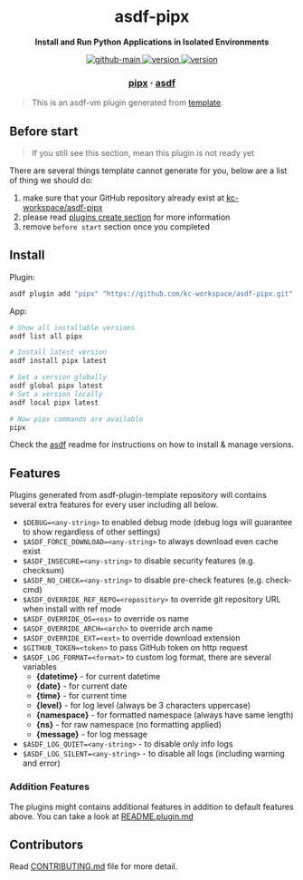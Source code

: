 <h1 align="center">
  asdf-pipx
</h1>

<!-- Description section -->
<p align="center">
  <strong>Install and Run Python Applications in Isolated Environments</strong>
</p>

<!-- Badges section -->
<p align="center">
  <a href="https://github.com/kc-workspace/asdf-pipx/actions/workflows/main.yml">
    <img
      alt="github-main"
      src="https://img.shields.io/github/actions/workflow/status/kc-workspace/asdf-pipx/main.yml?style=flat-square&logo=github">
  </a>
  <a href="https://github.com/kc-workspace/asdf-pipx/releases">
    <img
      alt="version"
      src="https://img.shields.io/github/v/release/kc-workspace/asdf-pipx?style=flat-square&logo=github">
  </a>
  <a href="https://github.com/kc-workspace/asdf-pipx/commits/main">
    <img
      alt="version"
      src="https://img.shields.io/github/last-commit/kc-workspace/asdf-pipx/main?style=flat-square&logo=github">
  </a>
</p>

<!-- Links section -->
<h3 align="center">
  <a href="https://pypa.github.io/pipx/">pipx</a>
  <span> · </span>
  <a href="https://asdf-vm.com">asdf</a>
</h3>

> This is an asdf-vm plugin generated from [template][template-gh].

## Before start

> If you still see this section, mean this plugin is not ready yet

There are several things template cannot generate for you,
below are a list of thing we should do:

1. make sure that your GitHub repository already exist at [kc-workspace/asdf-pipx][plugin-gh]
2. please read [plugins create section][asdf-create-plugin] for more information
3. remove `before start` section once you completed

## Install

Plugin:

```sh
asdf plugin add "pipx" "https://github.com/kc-workspace/asdf-pipx.git"
```

App:

```sh
# Show all installable versions
asdf list all pipx

# Install latest version
asdf install pipx latest

# Set a version globally
asdf global pipx latest
# Set a version locally
asdf local pipx latest

# Now pipx commands are available
pipx
```

Check the [asdf][asdf-link] readme for instructions on
how to install & manage versions.

## Features

Plugins generated from asdf-plugin-template repository will
contains several extra features for every user including all below.

- `$DEBUG=<any-string>` to enabled debug mode (debug logs will guarantee to show regardless of other settings)
- `$ASDF_FORCE_DOWNLOAD=<any-string>` to always download even cache exist
- `$ASDF_INSECURE=<any-string>` to disable security features (e.g. checksum)
- `$ASDF_NO_CHECK=<any-string>` to disable pre-check features (e.g. check-cmd)
- `$ASDF_OVERRIDE_REF_REPO=<repository>` to override git repository URL when install with ref mode
- `$ASDF_OVERRIDE_OS=<os>` to override os name
- `$ASDF_OVERRIDE_ARCH=<arch>` to override arch name
- `$ASDF_OVERRIDE_EXT=<ext>` to override download extension
- `$GITHUB_TOKEN=<token>` to pass GitHub token on http request
- `$ASDF_LOG_FORMAT=<format>` to custom log format, there are several variables
  - **{datetime}** - for current datetime
  - **{date}** - for current date
  - **{time}** - for current time
  - **{level}** - for log level (always be 3 characters uppercase)
  - **{namespace}** - for formatted namespace (always have same length)
  - **{ns}** - for raw namespace (no formatting applied)
  - **{message}** - for log message
- `$ASDF_LOG_QUIET=<any-string>` - to disable only info logs
- `$ASDF_LOG_SILENT=<any-string>` - to disable all logs (including warning and error)

### Addition Features

The plugins might contains additional features
in addition to default features above.
You can take a look at [README.plugin.md][app-readme-md]

## Contributors

Read [CONTRIBUTING.md][contributing-md] file for more detail.

<!-- LINKS SECTION -->

[app-readme-md]: ./README.plugin.md
[contributing-md]: ./CONTRIBUTING.md
[plugin-gh]: https://github.com/kc-workspace/asdf-pipx
[template-gh]: https://github.com/kc-workspace/asdf-plugin-template
[asdf-link]: https://github.com/asdf-vm/asdf
[asdf-create-plugin]: https://asdf-vm.com/plugins/create.html
